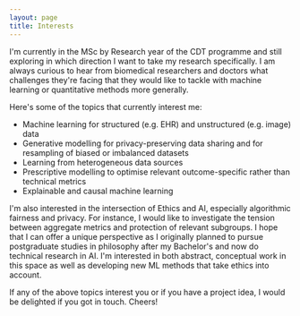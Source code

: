 ```yaml
---
layout: page
title: Interests
---
```


I'm currently in the MSc by Research year of the CDT programme and still exploring in which direction I want to take my research specifically. I am always curious to hear from biomedical researchers and doctors what challenges they're facing that they would like to tackle with machine learning or quantitative methods more generally.

Here's some of the topics that currently interest me:  
- Machine learning for structured (e.g. EHR) and unstructured (e.g. image) data  
- Generative modelling for privacy-preserving data sharing and for resampling of biased or imbalanced datasets  
- Learning from heterogeneous data sources  
- Prescriptive modelling to optimise relevant outcome-specific rather than technical metrics  
- Explainable and causal machine learning

I'm also interested in the intersection of Ethics and AI, especially algorithmic fairness and privacy. For instance, I would like to investigate the tension between aggregate metrics and protection of relevant subgroups. I hope that I can offer a unique perspective as I originally planned to pursue postgraduate studies in philosophy after my Bachelor's and now do technical research in AI. I'm interested in both abstract, conceptual work in this space as well as developing new ML methods that take ethics into account.

If any of the above topics interest you or if you have a project idea, I would be delighted if you got in touch. Cheers!